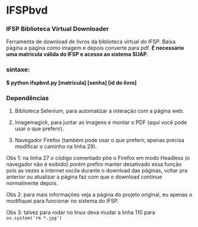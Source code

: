 # IFSPbvd
### IFSP Biblioteca Virtual Downloader

Ferramenta de download de livros da biblioteca virtual do IFSP. Baixa página a página como imagem e depois converte para pdf. **É necessário uma matricula válida do IFSP e acesso ao sistema SUAP.**

### sintaxe:
**$ python ifspbvd.py [matricula] [senha] [id do livro]**

### Dependências
1. Biblioteca Selenium, para automatizar a interação com a página web.

2. Imagemagick, para juntar as imagens e montar o PDF (aqui você pode usar o que preferir).

3. Navegador Firefox (também pode usar o que preferir, apenas precisa modificar o caminho na linha 29).


Obs 1: na linha 27 o código comentado põe o Firefox em modo Headless (o navegador não é exibido) porém prefiro manter desativado essa função pois as vezes a internet oscila durante o download das páginas, voltar pra anterior ou atualizar a página faz com que o download continue normalmente depois.

Obs 2:  para mais informações veja a página do projeto original, eu apenas o modifiquei para funcionar no sistema do IFSP.

Obs 3: talvez para rodar no linux deva mudar a linha 110 para 
```  os.system('rm *.jpg')```
